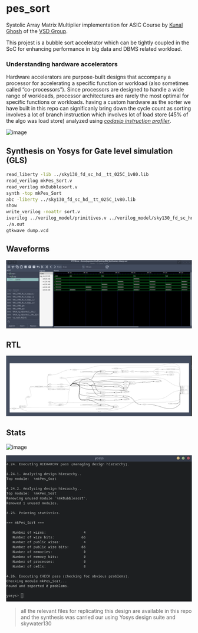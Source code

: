 # pes_sort

Systolic Array Matrix Multiplier implementation for ASIC Course by [Kunal Ghosh](https://github.com/kunalg123/) of the [VSD Group](https://www.vlsisystemdesign.com/).

This projest is a bubble sort accelerator which can be tightly coupled in the SoC for enhancing performance in big data and DBMS related workload.

### Understanding hardware accelerators
Hardware accelerators are purpose-built designs that accompany a processor for accelerating a specific function or workload (also sometimes called “co-processors”). Since processors are designed to handle a wide range of workloads, processor architectures are rarely the most optimal for specific functions or workloads.
having a custom hardware as the sorter we have built in this repo can significanly bring down the cycle count as sorting involves a lot of branch instruction which involves lot of load store (45% of the algo was load store) analyzed using <u>_codasip instruction profiler_</u>.

![image](https://github.com/JoyenBenitto/pes_sort/assets/75515758/6211063d-bcac-4856-bd6f-5ac32e0cb6b8)


## Synthesis on Yosys for Gate level simulation (GLS)
```bash
read_liberty -lib ../sky130_fd_sc_hd__tt_025C_1v80.lib
read_verilog mkPes_Sort.v
read_verilog mkBubblesort.v
synth -top mkPes_Sort
abc -liberty ../sky130_fd_sc_hd__tt_025C_1v80.lib
show
write_verilog -noattr sort.v
iverilog ../verilog_model/primitives.v ../verilog_model/sky130_fd_sc_hd.v sort.v syst mkTestbench.v
./a.out
gtkwave dump.vcd
```
## Waveforms
![Waveform](image.png)

## RTL
![Rtl diag](image-1.png)

## Stats
![image](https://github.com/JoyenBenitto/pes_sort/assets/75515758/a6c35be0-04dd-4254-b79f-5299f644babf)

![Alt text](image-2.png)

> all the relevant files for replicating this design are available in this repo and the synthesis was carried our using Yosys design suite and skywater130
